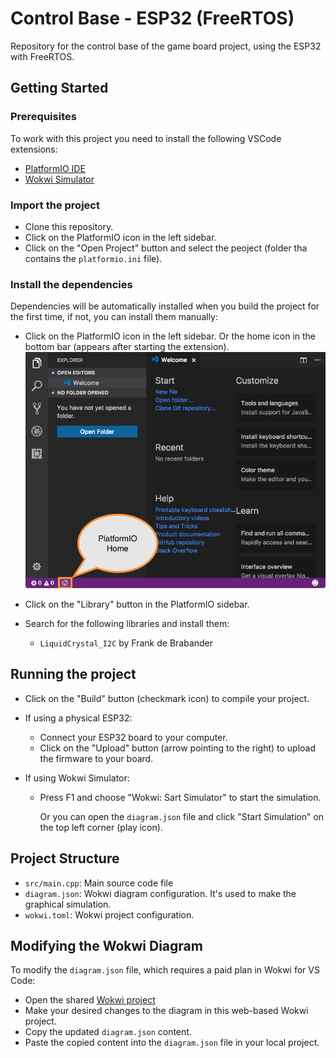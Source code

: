 # Control Base - ESP32 (FreeRTOS)

Repository for the control base of the game board project, using the ESP32 with FreeRTOS.

## Getting Started

### Prerequisites
To work with this project you need to install the following VSCode extensions:
- [PlatformIO IDE](https://marketplace.visualstudio.com/items?itemName=platformio.platformio-ide)
- [Wokwi Simulator](https://marketplace.visualstudio.com/items?itemName=Wokwi.wokwi-vscode)

### Import the project

- Clone this repository.
- Click on the PlatformIO icon in the left sidebar.
- Click on the "Open Project" button and select the peoject (folder tha contains the `platformio.ini` file).

### Install the dependencies
Dependencies will be automatically installed when you build the project for the first time, if not, you can install them manually:
- Click on the PlatformIO icon in the left sidebar. Or the home icon in the bottom bar (appears after starting the extension).
![](image.png)

- Click on the "Library" button in the PlatformIO sidebar.
- Search for the following libraries and install them:
  - `LiquidCrystal_I2C` by Frank de Brabander


## Running the project
- Click on the "Build" button (checkmark icon) to compile your project.

- If using a physical ESP32:
    - Connect your ESP32 board to your computer.
    - Click on the "Upload" button (arrow pointing to the right) to upload the firmware to your board.

- If using Wokwi Simulator:
    - Press F1 and choose "Wokwi: Sart Simulator" to start the simulation. 

        Or you can open the `diagram.json` file and click "Start Simulation" on the top left corner (play icon).


## Project Structure

- `src/main.cpp`: Main source code file
- `diagram.json`: Wokwi diagram configuration. It's used to make the graphical simulation.
- `wokwi.toml`: Wokwi project configuration.


## Modifying the Wokwi Diagram

To modify the `diagram.json` file, which requires a paid plan in Wokwi for VS Code:

- Open the shared [Wokwi project](https://wokwi.com/projects/412546736065333249)
- Make your desired changes to the diagram in this web-based Wokwi project.
- Copy the updated `diagram.json` content.
- Paste the copied content into the `diagram.json` file in your local project.